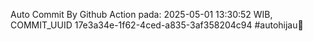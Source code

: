 Auto Commit By Github Action pada: 2025-05-01 13:30:52 WIB, COMMIT_UUID 17e3a34e-1f62-4ced-a835-3af358204c94 #autohijau🗿
